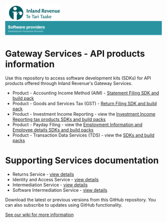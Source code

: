 ![IRD logo](Images/IRlogo.gif)
![Software Dev](Images/SoftwareDev.png)

# Gateway Services - API products information

Use this repository to access software development kits (SDKs) for API products offered through Inland Revenue's Gateway Services. 

* Product - Accounting Income Method (AIM) - [Statement Filing SDK and build pack](Product%20-%20AIM)
* Product - Goods and Services Tax (GST) - [Return Filing SDK and build pack](Product%20-%20GST)
* Product - Investment Income Reporting - view the [Investment Income Reporting tax products SDKs and build packs](Product%20-%20Investment%20Income%20Reporting)
* Product - Payday Filing - view the [Employment Information and Employee details SDKs and build packs](Product%20-%20Payday%20Filing)
* Product - Transaction Data Services (TDS) - view the [SDKs and build packs](Product%20-%20Transaction%20Data%20Services)

# Supporting Services documentation

* Returns Service - [view details](Service%20-%20Return)
* Identity and Access Service - [view details](Service%20-%20Identity%20and%20Access/Latest)
* Intermediation Service - [view details](Service%20-%20Intermediation)
* Software Intermediation Service - [view details](Service%20-%20Software%20Intermediation)

Download the latest or previous versions from this GitHub repository. You can also subscribe to updates using GitHub functionality.

[See our wiki for more information](https://github.com/InlandRevenue/Gateway-Services/wiki)